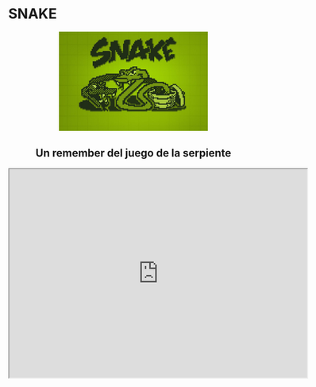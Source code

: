 # SNAKE

<div>
<p style = 'text-align:center;'>
<img src="./imgs/snake_logo.jpg" alt="JuveYell" width="300px">
</p>
<p><h2 style = 'text-align:center;'> Un remember del juego de la serpiente</h2></p>
</div>

<div>
<p style = 'text-align:center;'>
<iframe width="600" height = "420"
src="https://www.youtube.com/embed/OYXPH796qXE?start=127">
</iframe>
</div>
</p>
